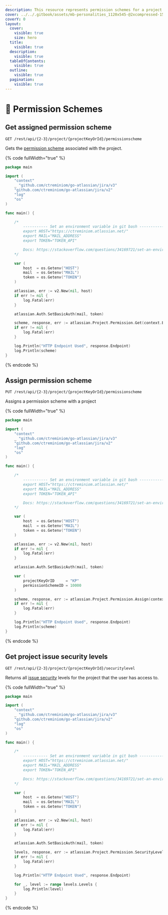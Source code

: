 ```yaml
---
description: This resource represents permission schemes for a project.
cover: ../../.gitbook/assets/mb-personalities_1120x545-@2xcompressed-1560x760.png
coverY: 0
layout:
  cover:
    visible: true
    size: hero
  title:
    visible: true
  description:
    visible: true
  tableOfContents:
    visible: true
  outline:
    visible: true
  pagination:
    visible: true
---
```


# 🚧 Permission Schemes

## Get assigned permission scheme

`GET /rest/api/{2-3}/project/{projectKeyOrId}/permissionscheme`&#x20;

Gets the [permission scheme](https://confluence.atlassian.com/x/yodKLg) associated with the project.

{% code fullWidth="true" %}
```go
package main

import (
	"context"
	_ "github.com/ctreminiom/go-atlassian/jira/v3"
	"github.com/ctreminiom/go-atlassian/jira/v2"
	"log"
	"os"
)

func main() {

	/*
		----------- Set an environment variable in git bash -----------
		export HOST="https://ctreminiom.atlassian.net/"
		export MAIL="MAIL_ADDRESS"
		export TOKEN="TOKEN_API"

		Docs: https://stackoverflow.com/questions/34169721/set-an-environment-variable-in-git-bash
	*/

	var (
		host  = os.Getenv("HOST")
		mail  = os.Getenv("MAIL")
		token = os.Getenv("TOKEN")
	)

	atlassian, err := v2.New(nil, host)
	if err != nil {
		log.Fatal(err)
	}

	atlassian.Auth.SetBasicAuth(mail, token)

	scheme, response, err := atlassian.Project.Permission.Get(context.Background(), "KP", []string{"all"})
	if err != nil {
		log.Fatal(err)
	}

	log.Println("HTTP Endpoint Used", response.Endpoint)
	log.Println(scheme)
}
```
{% endcode %}

## Assign permission scheme

`PUT /rest/api/{2-3}/project/{projectKeyOrId}/permissionscheme`

Assigns a permission scheme with a project

{% code fullWidth="true" %}
```go
package main

import (
	"context"
	_ "github.com/ctreminiom/go-atlassian/jira/v3"
	"github.com/ctreminiom/go-atlassian/jira/v2"
	"log"
	"os"
)

func main() {

	/*
		----------- Set an environment variable in git bash -----------
		export HOST="https://ctreminiom.atlassian.net/"
		export MAIL="MAIL_ADDRESS"
		export TOKEN="TOKEN_API"

		Docs: https://stackoverflow.com/questions/34169721/set-an-environment-variable-in-git-bash
	*/

	var (
		host  = os.Getenv("HOST")
		mail  = os.Getenv("MAIL")
		token = os.Getenv("TOKEN")
	)

	atlassian, err := v2.New(nil, host)
	if err != nil {
		log.Fatal(err)
	}

	atlassian.Auth.SetBasicAuth(mail, token)

	var (
		projectKeyOrID     = "KP"
		permissionSchemeID = 10000
	)

	scheme, response, err := atlassian.Project.Permission.Assign(context.Background(), projectKeyOrID, permissionSchemeID)
	if err != nil {
		log.Fatal(err)
	}

	log.Println("HTTP Endpoint Used", response.Endpoint)
	log.Println(scheme)
}
```
{% endcode %}

## Get project issue security levels

`GET /rest/api/{2-3}/project/{projectKeyOrId}/securitylevel`

Returns all [issue security](https://confluence.atlassian.com/x/J4lKLg) levels for the project that the user has access to.

{% code fullWidth="true" %}
```go
package main

import (
	"context"
	_ "github.com/ctreminiom/go-atlassian/jira/v3"
	"github.com/ctreminiom/go-atlassian/jira/v2"
	"log"
	"os"
)

func main() {

	/*
		----------- Set an environment variable in git bash -----------
		export HOST="https://ctreminiom.atlassian.net/"
		export MAIL="MAIL_ADDRESS"
		export TOKEN="TOKEN_API"

		Docs: https://stackoverflow.com/questions/34169721/set-an-environment-variable-in-git-bash
	*/

	var (
		host  = os.Getenv("HOST")
		mail  = os.Getenv("MAIL")
		token = os.Getenv("TOKEN")
	)

	atlassian, err := v2.New(nil, host)
	if err != nil {
		log.Fatal(err)
	}

	atlassian.Auth.SetBasicAuth(mail, token)

	levels, response, err := atlassian.Project.Permission.SecurityLevels(context.Background(), "KP")
	if err != nil {
		log.Fatal(err)
	}

	log.Println("HTTP Endpoint Used", response.Endpoint)

	for _, level := range levels.Levels {
		log.Println(level)
	}
}
```
{% endcode %}
